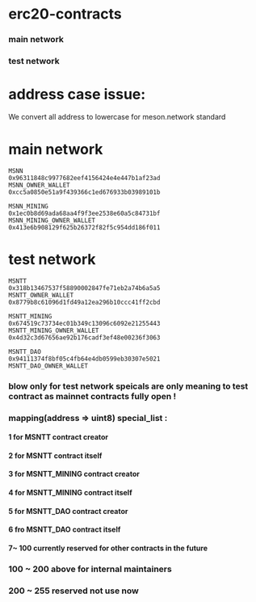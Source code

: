 # erc20-contracts
### main network
### test network 


# address case issue:
We convert all address to lowercase for meson.network standard


# main network
```
MSNN
0x96311848c9977682eef4156424e4e447b1af23ad
MSNN_OWNER_WALLET
0xcc5a0850e51a9f439366c1ed676933b03989101b

MSNN_MINING
0x1ec0b8d69ada68aa4f9f3ee2538e60a5c84731bf
MSNN_MINING_OWNER_WALLET
0x413e6b908129f625b26372f82f5c954dd186f011
```

# test network

```
MSNTT
0x318b13467537f58890002847fe71eb2a74b6a5a5
MSNTT_OWNER_WALLET
0x8779b8c61096d1fd49a12ea296b10ccc41ff2cbd

MSNTT_MINING
0x674519c73734ec01b349c13096c6092e21255443
MSNTT_MINING_OWNER_WALLET
0x4d32c3d67656ae92b176cadf3ef48e00236f3063

MSNTT_DAO
0x94111374f8bf05c4fb64e4db0599eb30307e5021
MSNTT_DAO_OWNER_WALLET
```

### blow only for test network speicals are only meaning to test contract as mainnet contracts fully open !

### mapping(address => uint8) special_list :
#### 1 for MSNTT contract creator
#### 2 for MSNTT contract itself
#### 3 for MSNTT_MINING contract creator
#### 4 for MSNTT_MINING contract itself
#### 5 for MSNTT_DAO contract creator
#### 6 fro MSNTT_DAO contract itself

#### 7~ 100 currently reserved  for other contracts in the future
###  100 ~ 200 above for internal maintainers 
###  200 ~ 255 reserved not use now 
